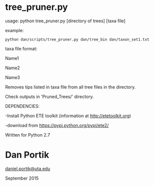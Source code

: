 # tree_pruner.py

usage: python tree_pruner.py [directory of trees] [taxa file]

example:

`python dan/scripts/tree_pruner.py dan/tree_bin dan/taxon_set1.txt`

taxa file format:

Name1

Name2

Name3

Removes tips listed in taxa file from all tree files in the directory.

Check outputs in 'Pruned_Trees/' directory.


DEPENDENCIES:

-Install Python ETE toolkit (information at http://etetoolkit.org) 

-download from https://pypi.python.org/pypi/ete2/

  
Written for Python 2.7

# Dan Portik

daniel.portik@uta.edu

September 2015
